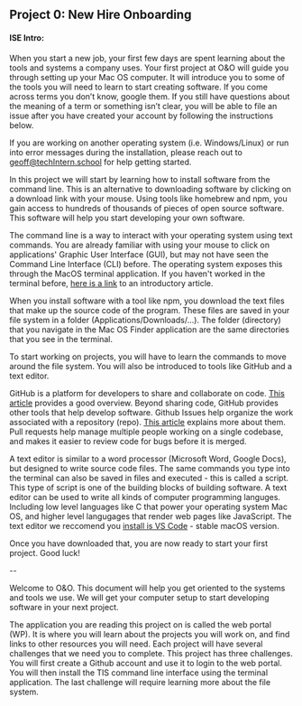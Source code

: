 ## Project 0: New Hire Onboarding

#### **ISE Intro:**

When you start a new job, your first few days are spent learning about the tools and systems a company uses. Your first project at O&O will guide you through setting up your Mac OS computer. It will introduce you to some of the tools you will need to learn to start creating software. If you come across terms you don’t know, google them. If you still have questions about the meaning of a term or something isn’t clear, you will be able to file an issue after you have created your account by following the instructions below.

If you are working on another operating system (i.e. Windows/Linux) or run into error messages during the installation, please reach out to geoff@techIntern.school for help getting started.

In this project we will start by learning how to install software from the command line. This is an alternative to downloading software by clicking on a download link with your mouse. Using tools like homebrew and npm, you gain access to hundreds of thousands of pieces of open source software. This software will help you start developing your own software.

The command line is a way to interact with your operating system using text commands. You are already familiar with using your mouse to click on applications' Graphic User Interface (GUI), but may not have seen the Command Line Interface (CLI) before. The operating system exposes this through the MacOS terminal application. If you haven't worked in the terminal before, [here is a link](https://www.freecodecamp.org/news/conquering-the-command-line-f85f5e46c07c/) to an introductory article.

When you install software with a tool like npm, you download the text files that make up the source code of the program. These files are saved in your file system in a folder (Applications/Downloads/...). The folder (directory) that you navigate in the Mac OS Finder application are the same directories that you see in the terminal.

To start working on projects, you will have to learn the commands to move around the file system. You will also be introduced to tools like GitHub and a text editor.

GitHub is a platform for developers to share and collaborate on code. [This article](https://www.howtogeek.com/180167/htg-explains-what-is-github-and-what-do-geeks-use-it-for/) provides a good overview. Beyond sharing code, GitHub provides other tools that help develop software. Github Issues help organize the work associated with a repository (repo). [This article](https://guides.github.com/features/issues/) explains more about them. Pull requests help manage multiple people working on a single codebase, and makes it easier to review code for bugs before it is merged.

A text editor is similar to a word processor (Microsoft Word, Google Docs), but designed to write source code files. The same commands you type into the terminal can also be saved in files and executed - this is called a script. This type of script is one of the building blocks of building software. A text editor can be used to write all kinds of computer programming languges. Including low level languages like C that power your operating system Mac OS, and higher level langugages that render web pages like JavaScript. The text editor we reccomend you [install is VS Code](https://code.visualstudio.com/) - stable macOS version.

Once you have downloaded that, you are now ready to start your first project. Good luck!

--

Welcome to O&O. This document will help you get oriented to the systems and tools we use. We will get your computer setup to start developing software in your next project.

The application you are reading this project on is called the web portal (WP). It is where you will learn about the projects you will work on, and find links to other resources you will need. Each project will have several challenges that we need you to complete. This project has three challenges. You will first create a Github account and use it to login to the web portal. You will then install the TIS command line interface using the terminal application. The last challenge will require learning more about the file system.
